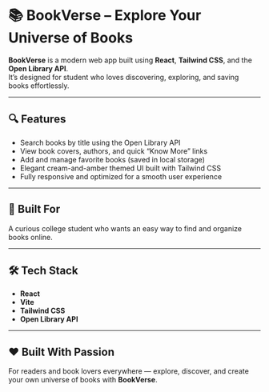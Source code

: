 # 📚 BookVerse – Explore Your Universe of Books

**BookVerse** is a modern web app built using **React**, **Tailwind CSS**, and the **Open Library API**.  
It’s designed for student who loves discovering, exploring, and saving books effortlessly.

---

## 🔍 Features
- Search books by title using the Open Library API  
- View book covers, authors, and quick “Know More” links  
- Add and manage favorite books (saved in local storage)  
- Elegant cream-and-amber themed UI built with Tailwind CSS  
- Fully responsive and optimized for a smooth user experience  

---

## 🧠 Built For
A curious college student who wants an easy way to find and organize books online.

---

## 🛠 Tech Stack
- **React**
- **Vite**
- **Tailwind CSS**
- **Open Library API**

---

## ❤️ Built With Passion
For readers and book lovers everywhere — explore, discover, and create your own universe of books with **BookVerse**.
